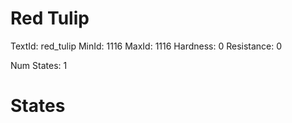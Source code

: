 # Red Tulip
TextId: red_tulip
MinId: 1116
MaxId: 1116
Hardness: 0
Resistance: 0

Num States: 1
# States
```

```